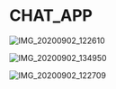 # CHAT_APP
![IMG_20200902_122610](https://user-images.githubusercontent.com/33636116/91955281-c2248400-ed24-11ea-8c46-c2f7c4efb434.jpg)

![IMG_20200902_134950](https://user-images.githubusercontent.com/33636116/91955302-c81a6500-ed24-11ea-901b-b6c438563d1d.jpg)

![IMG_20200902_122709](https://user-images.githubusercontent.com/33636116/91955314-cb155580-ed24-11ea-8ff3-605a1b0f1ed8.jpg)
